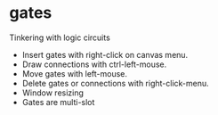 # gates
Tinkering with logic circuits

* Insert gates with right-click on canvas menu.
* Draw connections with ctrl-left-mouse.
* Move gates with left-mouse.
* Delete gates or connections with right-click-menu.
* Window resizing
* Gates are multi-slot
